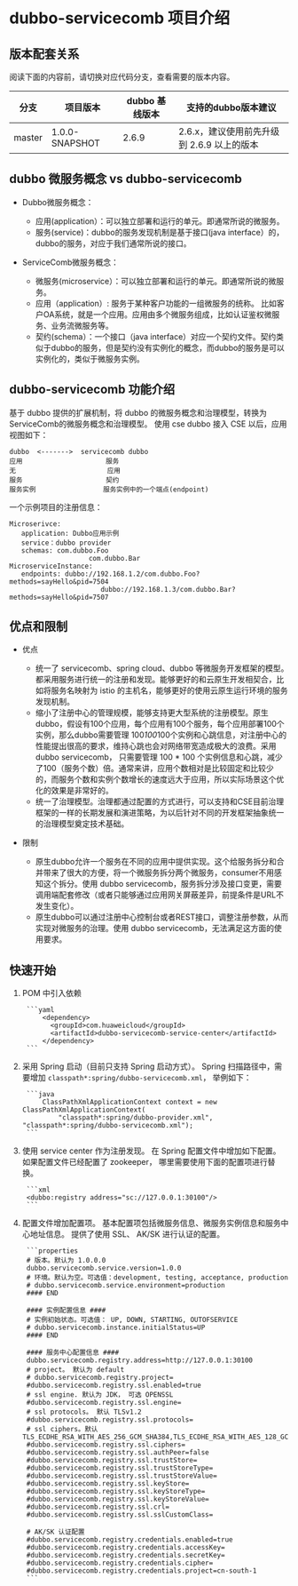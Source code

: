 # dubbo-servicecomb 项目介绍

## 版本配套关系 

阅读下面的内容前，请切换对应代码分支，查看需要的版本内容。

| 分支 | 项目版本 | dubbo 基线版本 | 支持的dubbo版本建议|
| ---  | ------- | ------------ | ----------- |
| master | 1.0.0-SNAPSHOT | 2.6.9 | 2.6.x，建议使用前先升级到 2.6.9 以上的版本|

## dubbo 微服务概念 vs dubbo-servicecomb

* Dubbo微服务概念：
  * 应用(application）：可以独立部署和运行的单元。即通常所说的微服务。
  * 服务(service)：dubbo的服务发现机制是基于接口(java interface）的，dubbo的服务，对应于我们通常所说的接口。
  
* ServiceComb微服务概念：
  * 微服务(microservice）：可以独立部署和运行的单元。即通常所说的微服务。
  * 应用（application）: 服务于某种客户功能的一组微服务的统称。 比如客户OA系统，就是一个应用。应用由多个微服务组成，比如认证鉴权微服务、业务流微服务等。
  * 契约(schema）：一个接口（java interface）对应一个契约文件。契约类似于dubbo的服务，但是契约没有实例化的概念，而dubbo的服务是可以实例化的，类似于微服务实例。
  
## dubbo-servicecomb 功能介绍

基于 dubbo 提供的扩展机制，将 dubbo 的微服务概念和治理模型，转换为 ServiceComb的微服务概念和治理模型。 使用 cse dubbo 接入 CSE 以后，应用视图如下：

```
dubbo  <------->  servicecomb dubbo
应用                     服务
无                       应用
服务                     契约
服务实例                 服务实例中的一个端点(endpoint)
```

一个示例项目的注册信息：

```
Microserivce:
   application: Dubbo应用示例
   service：dubbo provider
   schemas: com.dubbo.Foo
                    com.dubbo.Bar
MicroserviceInstance:
   endpoints: dubbo://192.168.1.2/com.dubbo.Foo?methods=sayHello&pid=7504
                       dubbo://192.168.1.3/com.dubbo.Bar?methods=sayHello&pid=7507
```

## 优点和限制

* 优点

  * 统一了 servicecomb、spring cloud、dubbo 等微服务开发框架的模型。都采用服务进行统一的注册和发现。能够更好的和云原生开发相契合，比如将服务名映射为 istio 的主机名，能够更好的使用云原生运行环境的服务发现机制。
  * 缩小了注册中心的管理规模，能够支持更大型系统的注册模型。原生dubbo，假设有100个应用，每个应用有100个服务，每个应用部署100个实例，那么dubbo需要管理 100*100*100个实例和心跳信息，对注册中心的性能提出很高的要求，维持心跳也会对网络带宽造成极大的浪费。采用 dubbo servicecomb， 只需要管理 100 * 100 个实例信息和心跳，减少了100（服务个数）倍。通常来讲，应用个数相对是比较固定和比较少的，而服务个数和实例个数增长的速度远大于应用，所以实际场景这个优化的效果是非常好的。
  * 统一了治理模型。治理都通过配置的方式进行，可以支持和CSE目前治理框架的一样的长期发展和演进策略，为以后针对不同的开发框架抽象统一的治理模型奠定技术基础。
  
* 限制

  * 原生dubbo允许一个服务在不同的应用中提供实现。这个给服务拆分和合并带来了很大的方便，将一个微服务拆分两个微服务，consumer不用感知这个拆分。使用 dubbo servicecomb，服务拆分涉及接口变更，需要调用端配套修改（或者只能够通过应用网关屏蔽差异，前提条件是URL不发生变化）。
  * 原生dubbo可以通过注册中心控制台或者REST接口，调整注册参数，从而实现对微服务的治理。使用 dubbo servicecomb，无法满足这方面的使用要求。

## 快速开始

1. POM 中引入依赖

        ```yaml
            <dependency>
              <groupId>com.huaweicloud</groupId>
              <artifactId>dubbo-servicecomb-service-center</artifactId>
            </dependency>
        ```

2. 采用 Spring 启动（目前只支持 Spring 启动方式）。
  Spring 扫描路径中，需要增加 `classpath*:spring/dubbo-servicecomb.xml`， 举例如下：

        ```java
            ClassPathXmlApplicationContext context = new ClassPathXmlApplicationContext(
                "classpath*:spring/dubbo-provider.xml", "classpath*:spring/dubbo-servicecomb.xml");
        ```

3. 使用 service center 作为注册发现。
   在 Spring 配置文件中增加如下配置。 如果配置文件已经配置了 zookeeper， 哪里需要使用下面的配置项进行替换。 

        ```xml
        <dubbo:registry address="sc://127.0.0.1:30100"/>
        ```
4. 配置文件增加配置项。
  基本配置项包括微服务信息、微服务实例信息和服务中心地址信息。 提供了使用 SSL、 AK/SK 进行认证的配置。 
  
        ```properties
        # 版本。默认为 1.0.0.0
        dubbo.servicecomb.service.version=1.0.0
        # 环境。默认为空。可选值：development, testing, acceptance, production
        # dubbo.servicecomb.service.environment=production
        #### END
        
        #### 实例配置信息 ####
        # 实例初始状态。可选值： UP, DOWN, STARTING, OUTOFSERVICE
        # dubbo.servicecomb.instance.initialStatus=UP
        #### END
        
        #### 服务中心配置信息 ####
        dubbo.servicecomb.registry.address=http://127.0.0.1:30100
        # project。 默认为 default
        # dubbo.servicecomb.registry.project=
        #dubbo.servicecomb.registry.ssl.enabled=true
        # ssl engine. 默认为 JDK， 可选 OPENSSL
        #dubbo.servicecomb.registry.ssl.engine=
        # ssl protocols。 默认 TLSv1.2
        #dubbo.servicecomb.registry.ssl.protocols=
        # ssl ciphers。默认 TLS_ECDHE_RSA_WITH_AES_256_GCM_SHA384,TLS_ECDHE_RSA_WITH_AES_128_GCM_SHA256
        #dubbo.servicecomb.registry.ssl.ciphers=
        #dubbo.servicecomb.registry.ssl.authPeer=false
        #dubbo.servicecomb.registry.ssl.trustStore=
        #dubbo.servicecomb.registry.ssl.trustStoreType=
        #dubbo.servicecomb.registry.ssl.trustStoreValue=
        #dubbo.servicecomb.registry.ssl.keyStore=
        #dubbo.servicecomb.registry.ssl.keyStoreType=
        #dubbo.servicecomb.registry.ssl.keyStoreValue=
        #dubbo.servicecomb.registry.ssl.crl=
        #dubbo.servicecomb.registry.ssl.sslCustomClass=
        
        # AK/SK 认证配置
        #dubbo.servicecomb.registry.credentials.enabled=true
        #dubbo.servicecomb.registry.credentials.accessKey=
        #dubbo.servicecomb.registry.credentials.secretKey=
        #dubbo.servicecomb.registry.credentials.cipher=
        #dubbo.servicecomb.registry.credentials.project=cn-south-1
        ```
